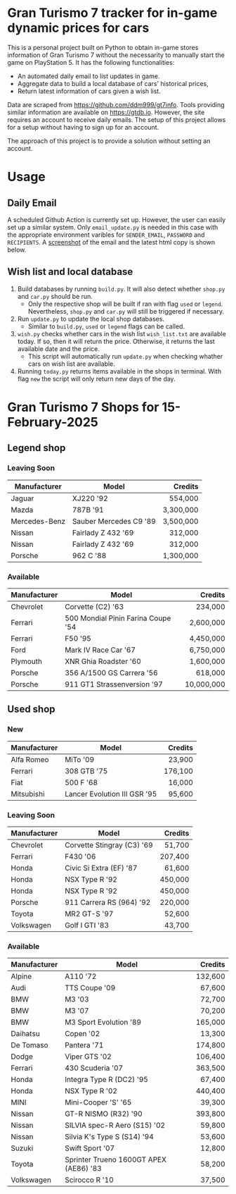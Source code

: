 # Gran Turismo 7 tracker for in-game dynamic prices for cars

This is a personal project built on Python to obtain in-game stores information of Gran Turismo 7 without the necessarity to manually start the game on PlayStation 5. It has the following functionalities:

- An automated daily email to list updates in game.
- Aggregate data to build a local database of cars' historical prices,
- Return latest information of cars given a wish list.

Data are scraped from https://github.com/ddm999/gt7info. Tools providing similar information are available on https://gtdb.io. However, the site requires an account to receive daily emails. The setup of this project allows for a setup without having to sign up for an account.

The approach of this project is to provide a solution without setting an account.

# Usage

## Daily Email

A scheduled Github Action is currently set up. However, the user can easily set up a similar system. Only `email_update.py` is needed in this case with the appropriate environment varibles for `SENDER_EMAIL`, `PASSWORD` and `RECIPIENTS`. A [screenshot](https://raw.githubusercontent.com/marcohoucheng/Gran-Turismo-7-Price-Tracker/main/data/email_screenshot.png) of the email and the latest html copy is shown below.

## Wish list and local database

1. Build databases by running `build.py`. It will also detect whether `shop.py` and `car.py` should be run.
    - Only the respective shop will be built if ran with flag `used` or `legend`. Nevertheless, `shop.py` and `car.py` will still be triggered if necessary.
2. Run `update.py` to update the local shop databases.
    - Similar to `build.py`, `used` or `legend` flags can be called.
3. `wish.py` checks whether cars in the wish list `wish_list.txt` are available today. If so, then it will return the price. Otherwise, it returns the last available date and the price.
    - This script will automatically run `update.py` when checking whather cars on wish list are available.
4. Running `today.py` returns items available in the shops in terminal. With flag `new` the script will only return new days of the day.


# Gran Turismo 7 Shops for 15-February-2025



## Legend shop

### Leaving Soon
 | Manufacturer | Model | Credits |
 | --- | --- | --: |
|Jaguar|XJ220 '92|554,000|
|Mazda|787B '91|3,300,000|
|Mercedes-Benz|Sauber Mercedes C9 '89|3,500,000|
|Nissan|Fairlady Z 432 '69|312,000|
|Nissan|Fairlady Z 432 '69|312,000|
|Porsche|962 C '88|1,300,000|

### Available
 | Manufacturer | Model | Credits |
 | --- | --- | --: |
|Chevrolet|Corvette (C2) '63|234,000|
|Ferrari|500 Mondial Pinin Farina Coupe '54|2,600,000|
|Ferrari|F50 '95|4,450,000|
|Ford|Mark IV Race Car '67|6,750,000|
|Plymouth|XNR Ghia Roadster '60|1,600,000|
|Porsche|356 A/1500 GS Carrera '56|618,000|
|Porsche|911 GT1 Strassenversion '97|10,000,000|


## Used shop

### New
 | Manufacturer | Model | Credits |
 | --- | --- | --: |
|Alfa Romeo|MiTo '09|23,900|
|Ferrari|308 GTB '75|176,100|
|Fiat|500 F '68|16,000|
|Mitsubishi|Lancer Evolution III GSR '95|95,600|

### Leaving Soon
 | Manufacturer | Model | Credits |
 | --- | --- | --: |
|Chevrolet|Corvette Stingray (C3) '69|51,700|
|Ferrari|F430 '06|207,400|
|Honda|Civic Si Extra (EF) '87|61,600|
|Honda|NSX Type R '92|450,000|
|Honda|NSX Type R '92|450,000|
|Porsche|911 Carrera RS (964) '92|220,000|
|Toyota|MR2 GT-S '97|52,600|
|Volkswagen|Golf I GTI '83|43,700|

### Available
 | Manufacturer | Model | Credits |
 | --- | --- | --: |
|Alpine|A110 '72|132,600|
|Audi|TTS Coupe '09|67,600|
|BMW|M3 '03|72,700|
|BMW|M3 '07|70,200|
|BMW|M3 Sport Evolution '89|165,000|
|Daihatsu|Copen '02|13,300|
|De Tomaso|Pantera '71|174,800|
|Dodge|Viper GTS '02|106,400|
|Ferrari|430 Scuderia '07|363,500|
|Honda|Integra Type R (DC2) '95|67,400|
|Honda|NSX Type R '02|440,400|
|MINI|Mini-Cooper 'S' '65|39,300|
|Nissan|GT-R NISMO (R32) '90|393,800|
|Nissan|SILVIA spec-R Aero (S15) '02|59,800|
|Nissan|Silvia K's Type S (S14) '94|53,600|
|Suzuki|Swift Sport '07|12,800|
|Toyota|Sprinter Trueno 1600GT APEX (AE86) '83|58,200|
|Volkswagen|Scirocco R '10|37,500|

